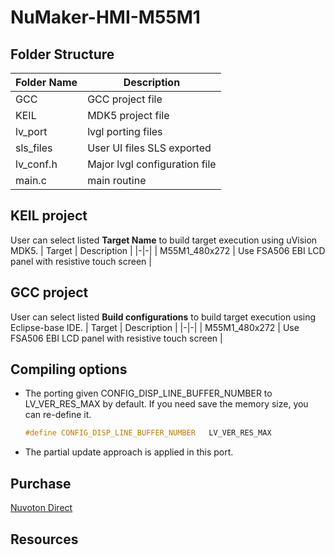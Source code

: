 # **NuMaker-HMI-M55M1**

## **Folder Structure**

| Folder Name | Description |
|-|-|
| GCC | GCC project file |
| KEIL | MDK5 project file |
| lv_port | lvgl porting files |
| sls_files | User UI files SLS exported |
| lv_conf.h | Major lvgl configuration file |
| main.c | main routine |

## **KEIL project**

User can select listed **Target Name** to build target execution using uVision MDK5.
| Target | Description |
|-|-|
| M55M1_480x272 | Use FSA506 EBI LCD panel with resistive touch screen |
## **GCC project**

User can select listed **Build configurations** to build target execution using Eclipse-base IDE.
| Target | Description |
|-|-|
| M55M1_480x272 | Use FSA506 EBI LCD panel with resistive touch screen |

## **Compiling options**

- The porting given CONFIG_DISP_LINE_BUFFER_NUMBER to LV_VER_RES_MAX by default. If you need save the memory size, you can re-define it.

  ```c
  #define CONFIG_DISP_LINE_BUFFER_NUMBER   LV_VER_RES_MAX
  ```

- The partial update approach is applied in this port.

## **Purchase**

[Nuvoton Direct]()

## **Resources**
